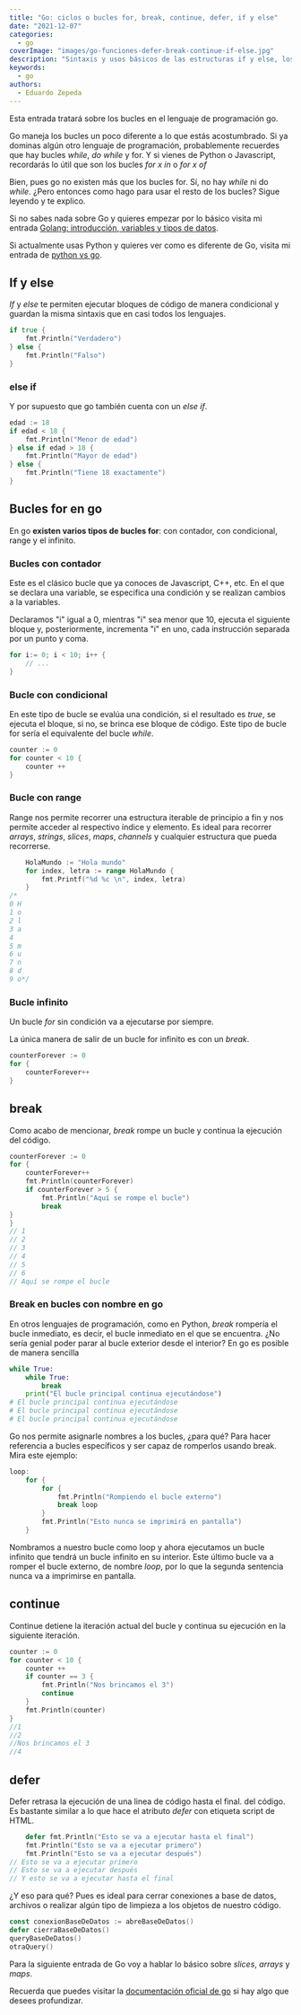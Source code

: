 ```yaml
---
title: "Go: ciclos o bucles for, break, continue, defer, if y else"
date: "2021-12-07"
categories: 
  - go
coverImage: "images/go-funciones-defer-break-continue-if-else.jpg"
description: "Sintaxis y usos básicos de las estructuras if y else, los bucles, sus tipos, break, continue y defer en el lenguaje de programación go"
keywords:
  - go
authors:
  - Eduardo Zepeda
---
```


Esta entrada tratará sobre los bucles en el lenguaje de programación go.

Go maneja los bucles un poco diferente a lo que estás acostumbrado. Si ya dominas algún otro lenguaje de programación, probablemente recuerdes que hay bucles _while_, _do while_ y for. Y si vienes de Python o Javascript, recordarás lo útil que son los bucles _for x in_ o _for x of_

Bien, pues go no existen más que los bucles for. Sí, no hay _while_ ni do _while_. ¿Pero entonces como hago para usar el resto de los bucles? Sigue leyendo y te explico.

Si no sabes nada sobre Go y quieres empezar por lo básico visita mi entrada [Golang: introducción, variables y tipos de datos](/es/go-lenguaje-de-programacion-introduccion-a-variables-y-tipos-de-datos/).

Si actualmente usas Python y quieres ver como es diferente de Go, visita mi entrada de [python vs go](/es/python-vs-go-cual-es-el-mejor-lenguaje-de-programacion/).

## If y else

_If_ y _else_ te permiten ejecutar bloques de código de manera condicional y guardan la misma sintaxis que en casi todos los lenguajes.

```go
if true {
	fmt.Println("Verdadero")
} else {
	fmt.Println("Falso")
}
```

### else if

Y por supuesto que go también cuenta con un _else if_.

```go
edad := 18
if edad < 18 {
	fmt.Println("Menor de edad")
} else if edad > 18 {
	fmt.Println("Mayor de edad")
} else {
	fmt.Println("Tiene 18 exactamente")
}
```

## Bucles for en go

En go **existen varios tipos de bucles for**: con contador, con condicional, range y el infinito.

### Bucles con contador

Este es el clásico bucle que ya conoces de Javascript, C++, etc. En el que se declara una variable, se especifica una condición y se realizan cambios a la variables.

Declaramos "i" igual a 0, mientras "i" sea menor que 10, ejecuta el siguiente bloque y, posteriormente, incrementa "i" en uno, cada instrucción separada por un punto y coma.

```go
for i:= 0; i < 10; i++ {
    // ...
}
```

### Bucle con condicional

En este tipo de bucle se evalúa una condición, si el resultado es _true_, se ejecuta el bloque, si no, se brinca ese bloque de código. Este tipo de bucle for sería el equivalente del bucle _while_.

```go
counter := 0
for counter < 10 {
    counter ++
}
```

### Bucle con range

Range nos permite recorrer una estructura iterable de principio a fin y nos permite acceder al respectivo índice y elemento. Es ideal para recorrer _arrays_, _strings_, _slices_, _maps_, _channels_ y cualquier estructura que pueda recorrerse.

```go
	HolaMundo := "Hola mundo"
	for index, letra := range HolaMundo {
		fmt.Printf("%d %c \n", index, letra)
	}
/*
0 H 
1 o 
2 l 
3 a 
4   
5 m 
6 u 
7 n 
8 d 
9 o*/
```

### Bucle infinito

Un bucle _for_ sin condición va a ejecutarse por siempre.

La única manera de salir de un bucle for infinito es con un _break_.

```go
counterForever := 0
for {
    counterForever++
}
```

## break

Como acabo de mencionar, _break_ rompe un bucle y continua la ejecución del código.

```go
counterForever := 0
for {
    counterForever++
    fmt.Println(counterForever)
    if counterForever > 5 {
        fmt.Println("Aquí se rompe el bucle")
        break
}
}
// 1
// 2
// 3
// 4
// 5
// 6
// Aquí se rompe el bucle
```

### Break en bucles con nombre en go

En otros lenguajes de programación, como en Python, _break_ rompería el bucle inmediato, es decir, el bucle inmediato en el que se encuentra. ¿No sería genial poder parar al bucle exterior desde el interior? En go es posible de manera sencilla

```python
while True:
    while True:
        break
    print("El bucle principal continua ejecutándose")
# El bucle principal continua ejecutándose
# El bucle principal continua ejecutándose
# El bucle principal continua ejecutándose
```

Go nos permite asignarle nombres a los bucles, ¿para qué? Para hacer referencia a bucles específicos y ser capaz de romperlos usando break. Mira este ejemplo:

```go
loop:
	for {
		for {
			fmt.Println("Rompiendo el bucle externo")
			break loop
		}
		fmt.Println("Esto nunca se imprimirá en pantalla")
	}
```

Nombramos a nuestro bucle como loop y ahora ejecutamos un bucle infinito que tendrá un bucle infinito en su interior. Este último bucle va a romper el bucle externo, de nombre _loop_, por lo que la segunda sentencia nunca va a imprimirse en pantalla.

## continue

Continue detiene la iteración actual del bucle y continua su ejecución en la siguiente iteración.

```go
counter := 0
for counter < 10 {
    counter ++
    if counter == 3 {
        fmt.Println("Nos brincamos el 3")
        continue
    }
    fmt.Println(counter)
}
//1
//2
//Nos brincamos el 3
//4
```

## defer

Defer retrasa la ejecución de una linea de código hasta el final. del código. Es bastante similar a lo que hace el atributo _defer_ con etiqueta script de HTML.

```go
	defer fmt.Println("Esto se va a ejecutar hasta el final")
	fmt.Println("Esto se va a ejecutar primero")
	fmt.Println("Esto se va a ejecutar después")
// Esto se va a ejecutar primero
// Esto se va a ejecutar después
// Y esto se va a ejecutar hasta el final
```

¿Y eso para qué? Pues es ideal para cerrar conexiones a base de datos, archivos o realizar algún tipo de limpieza a los objetos de nuestro código.

```go
const conexionBaseDeDatos := abreBaseDeDatos()
defer cierraBaseDeDatos()
queryBaseDeDatos()
otraQuery()
```

Para la siguiente entrada de Go voy a hablar lo básico sobre _slices_, _arrays_ y _maps_.

Recuerda que puedes visitar la [documentación oficial de go](https://go.dev/doc/) si hay algo que desees profundizar.
